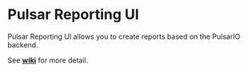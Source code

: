Pulsar Reporting UI
===================

Pulsar Reporting UI allows you to create reports based on the PulsarIO backend. 

See [**wiki**](../../wiki) for more detail.
